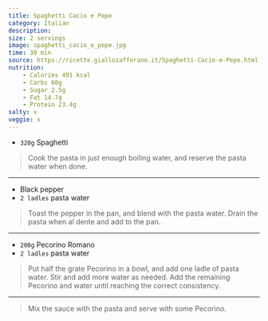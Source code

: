 ```yaml
---
title: Spaghetti Cacio e Pepe
category: Italian
description:
size: 2 servings
image: spaghetti_cacio_e_pepe.jpg
time: 30 min
source: https://ricette.giallozafferano.it/Spaghetti-Cacio-e-Pepe.html
nutrition:
	- Calories 491 kcal
	- Carbs 60g
	- Sugar 2.5g
	- Fat 14.7g
	- Protein 23.4g
salty: x
veggie: x
---
```


* `320g` Spaghetti

> Cook the pasta in just enough boiling water, and reserve the pasta water when done.

---

* Black pepper
* `2 ladles` pasta water

> Toast the pepper in the pan, and blend with the pasta water. Drain the pasta when al dente and add to the pan.

---

* `200g` Pecorino Romano
* `2 ladles` pasta water

> Put half the grate Pecorino in a bowl, and add one ladle of pasta water. Stir and add more water as needed. Add the remaining Pecorino and water until reaching the correct consistency.

---

> Mix the sauce with the pasta and serve with some Pecorino.
